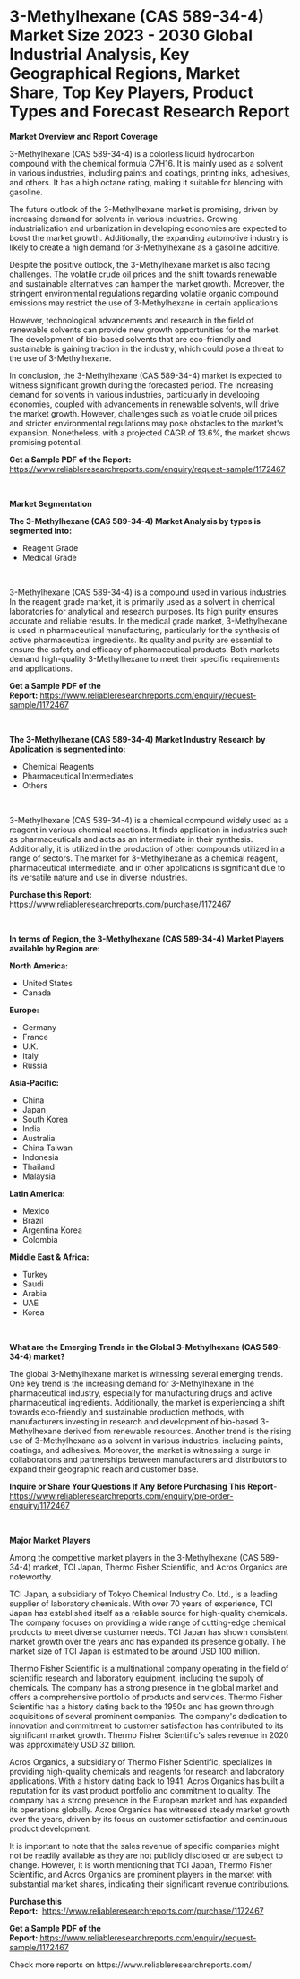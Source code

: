 <p><h1>3-Methylhexane (CAS 589-34-4) Market Size 2023 - 2030 Global Industrial Analysis, Key Geographical Regions, Market Share, Top Key Players, Product Types and Forecast Research Report</h1></p><p><strong>Market Overview and Report Coverage</strong></p>
<p><p>3-Methylhexane (CAS 589-34-4) is a colorless liquid hydrocarbon compound with the chemical formula C7H16. It is mainly used as a solvent in various industries, including paints and coatings, printing inks, adhesives, and others. It has a high octane rating, making it suitable for blending with gasoline.</p><p>The future outlook of the 3-Methylhexane market is promising, driven by increasing demand for solvents in various industries. Growing industrialization and urbanization in developing economies are expected to boost the market growth. Additionally, the expanding automotive industry is likely to create a high demand for 3-Methylhexane as a gasoline additive.</p><p>Despite the positive outlook, the 3-Methylhexane market is also facing challenges. The volatile crude oil prices and the shift towards renewable and sustainable alternatives can hamper the market growth. Moreover, the stringent environmental regulations regarding volatile organic compound emissions may restrict the use of 3-Methylhexane in certain applications.</p><p>However, technological advancements and research in the field of renewable solvents can provide new growth opportunities for the market. The development of bio-based solvents that are eco-friendly and sustainable is gaining traction in the industry, which could pose a threat to the use of 3-Methylhexane.</p><p>In conclusion, the 3-Methylhexane (CAS 589-34-4) market is expected to witness significant growth during the forecasted period. The increasing demand for solvents in various industries, particularly in developing economies, coupled with advancements in renewable solvents, will drive the market growth. However, challenges such as volatile crude oil prices and stricter environmental regulations may pose obstacles to the market's expansion. Nonetheless, with a projected CAGR of 13.6%, the market shows promising potential.</p></p>
<p><strong>Get a Sample PDF of the Report:</strong> <a href="https://www.reliableresearchreports.com/enquiry/request-sample/1172467">https://www.reliableresearchreports.com/enquiry/request-sample/1172467</a></p>
<p>&nbsp;</p>
<p><strong>Market Segmentation</strong></p>
<p><strong>The 3-Methylhexane (CAS 589-34-4) Market Analysis by types is segmented into:</strong></p>
<p><ul><li>Reagent Grade</li><li>Medical Grade</li></ul></p>
<p>&nbsp;</p>
<p><p>3-Methylhexane (CAS 589-34-4) is a compound used in various industries. In the reagent grade market, it is primarily used as a solvent in chemical laboratories for analytical and research purposes. Its high purity ensures accurate and reliable results. In the medical grade market, 3-Methylhexane is used in pharmaceutical manufacturing, particularly for the synthesis of active pharmaceutical ingredients. Its quality and purity are essential to ensure the safety and efficacy of pharmaceutical products. Both markets demand high-quality 3-Methylhexane to meet their specific requirements and applications.</p></p>
<p><strong>Get a Sample PDF of the Report:</strong>&nbsp;<a href="https://www.reliableresearchreports.com/enquiry/request-sample/1172467">https://www.reliableresearchreports.com/enquiry/request-sample/1172467</a></p>
<p>&nbsp;</p>
<p><strong>The 3-Methylhexane (CAS 589-34-4) Market Industry Research by Application is segmented into:</strong></p>
<p><ul><li>Chemical Reagents</li><li>Pharmaceutical Intermediates</li><li>Others</li></ul></p>
<p>&nbsp;</p>
<p><p>3-Methylhexane (CAS 589-34-4) is a chemical compound widely used as a reagent in various chemical reactions. It finds application in industries such as pharmaceuticals and acts as an intermediate in their synthesis. Additionally, it is utilized in the production of other compounds utilized in a range of sectors. The market for 3-Methylhexane as a chemical reagent, pharmaceutical intermediate, and in other applications is significant due to its versatile nature and use in diverse industries.</p></p>
<p><strong>Purchase this Report:</strong>&nbsp; <a href="https://www.reliableresearchreports.com/purchase/1172467">https://www.reliableresearchreports.com/purchase/1172467</a></p>
<p>&nbsp;</p>
<p><strong>In terms of Region, the 3-Methylhexane (CAS 589-34-4) Market Players available by Region are:</strong></p>
<p>
    <p> <strong> North America: </strong>
        <ul>
            <li>United States</li>
            <li>Canada</li>
        </ul>
        </p> 
    <p> <strong> Europe: </strong>
        <ul>
            <li>Germany</li>
            <li>France</li>
            <li>U.K.</li>
            <li>Italy</li>
            <li>Russia</li>
        </ul>
        </p> 
    <p> <strong> Asia-Pacific: </strong>
        <ul>
            <li>China</li>
            <li>Japan</li>
            <li>South Korea</li>
            <li>India</li>
            <li>Australia</li>
            <li>China Taiwan</li>
            <li>Indonesia</li>
            <li>Thailand</li>
            <li>Malaysia</li>
        </ul>
        </p> 
    <p> <strong> Latin America: </strong>
        <ul>
            <li>Mexico</li>
            <li>Brazil</li>
            <li>Argentina Korea</li>
            <li>Colombia</li>
        </ul>
        </p> 
    <p> <strong> Middle East & Africa: </strong>
        <ul>
            <li>Turkey</li>
            <li>Saudi</li>
            <li>Arabia</li>
            <li>UAE</li>
            <li>Korea</li>
        </ul>
    </p>
    </p>
<p>&nbsp;</p>
<p><strong>What are the Emerging Trends in the Global 3-Methylhexane (CAS 589-34-4) market?</strong></p>
<p><p>The global 3-Methylhexane market is witnessing several emerging trends. One key trend is the increasing demand for 3-Methylhexane in the pharmaceutical industry, especially for manufacturing drugs and active pharmaceutical ingredients. Additionally, the market is experiencing a shift towards eco-friendly and sustainable production methods, with manufacturers investing in research and development of bio-based 3-Methylhexane derived from renewable resources. Another trend is the rising use of 3-Methylhexane as a solvent in various industries, including paints, coatings, and adhesives. Moreover, the market is witnessing a surge in collaborations and partnerships between manufacturers and distributors to expand their geographic reach and customer base.</p></p>
<p><strong>Inquire or Share Your Questions If Any Before Purchasing This Report</strong>- <a href="https://www.reliableresearchreports.com/enquiry/pre-order-enquiry/1172467">https://www.reliableresearchreports.com/enquiry/pre-order-enquiry/1172467</a></p>
<p>&nbsp;</p>
<p><strong>Major Market Players</strong></p>
<p><p>Among the competitive market players in the 3-Methylhexane (CAS 589-34-4) market, TCI Japan, Thermo Fisher Scientific, and Acros Organics are noteworthy.</p><p>TCI Japan, a subsidiary of Tokyo Chemical Industry Co. Ltd., is a leading supplier of laboratory chemicals. With over 70 years of experience, TCI Japan has established itself as a reliable source for high-quality chemicals. The company focuses on providing a wide range of cutting-edge chemical products to meet diverse customer needs. TCI Japan has shown consistent market growth over the years and has expanded its presence globally. The market size of TCI Japan is estimated to be around USD 100 million.</p><p>Thermo Fisher Scientific is a multinational company operating in the field of scientific research and laboratory equipment, including the supply of chemicals. The company has a strong presence in the global market and offers a comprehensive portfolio of products and services. Thermo Fisher Scientific has a history dating back to the 1950s and has grown through acquisitions of several prominent companies. The company's dedication to innovation and commitment to customer satisfaction has contributed to its significant market growth. Thermo Fisher Scientific's sales revenue in 2020 was approximately USD 32 billion.</p><p>Acros Organics, a subsidiary of Thermo Fisher Scientific, specializes in providing high-quality chemicals and reagents for research and laboratory applications. With a history dating back to 1941, Acros Organics has built a reputation for its vast product portfolio and commitment to quality. The company has a strong presence in the European market and has expanded its operations globally. Acros Organics has witnessed steady market growth over the years, driven by its focus on customer satisfaction and continuous product development.</p><p>It is important to note that the sales revenue of specific companies might not be readily available as they are not publicly disclosed or are subject to change. However, it is worth mentioning that TCI Japan, Thermo Fisher Scientific, and Acros Organics are prominent players in the market with substantial market shares, indicating their significant revenue contributions.</p></p>
<p><strong>Purchase this Report:</strong>&nbsp;&nbsp;<a href="https://www.reliableresearchreports.com/purchase/1172467">https://www.reliableresearchreports.com/purchase/1172467</a></p>
<p></p>
<p><strong>Get a Sample PDF of the Report:</strong>&nbsp;<a href="https://www.reliableresearchreports.com/enquiry/request-sample/1172467">https://www.reliableresearchreports.com/enquiry/request-sample/1172467</a></p>
<p>Check more reports on https://www.reliableresearchreports.com/</p>